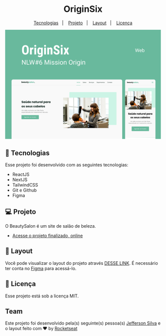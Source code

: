 <h1 align="center"> OriginSix </h1>

<p align="center">
  <a href="#-tecnologias">Tecnologias</a>&nbsp;&nbsp;&nbsp;|&nbsp;&nbsp;&nbsp;
  <a href="#-projeto">Projeto</a>&nbsp;&nbsp;&nbsp;|&nbsp;&nbsp;&nbsp;
  <a href="#-layout">Layout</a>&nbsp;&nbsp;&nbsp;|&nbsp;&nbsp;&nbsp;
  <a href="#memo-licença">Licença</a>
</p>

<img alt="Projeto OriginSix" src=".github/preview.png" />

## 🚀 Tecnologias

Esse projeto foi desenvolvido com as seguintes tecnologias:

- ReactJS
- NextJS
- TailwindCSS
- Git e Github
- Figma

## 💻 Projeto

O BeautySalon é um site de salão de beleza.

- [Acesse o projeto finalizado, online](https://origin-six-jade.vercel.app/)

## 🔖 Layout

Você pode visualizar o layout do projeto através [DESSE LINK](https://www.figma.com/community/file/1009807319507822993/Origin-Six). É necessário ter conta no [Figma](https://figma.com) para acessá-lo.

## 📝 Licença

Esse projeto está sob a licença MIT.

## Team

Este projeto foi desenvolvido pela(s) seguinte(s) pessoa(s) [Jefferson Silva](https://www.linkedin.com/in/jeffsilva01/) e o layout feito com ♥ by [Rocketseat](https://www.rocketseat.com.br/)

